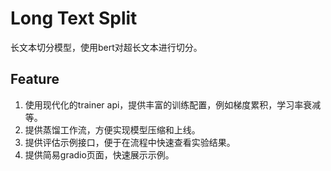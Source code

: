 # Long Text Split

长文本切分模型，使用bert对超长文本进行切分。

## Feature

1. 使用现代化的trainer api，提供丰富的训练配置，例如梯度累积，学习率衰减等。
2. 提供蒸馏工作流，方便实现模型压缩和上线。
3. 提供评估示例接口，便于在流程中快速查看实验结果。
4. 提供简易gradio页面，快速展示示例。